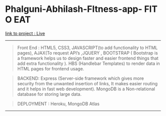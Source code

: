 
# Phalguni-Abhilash-FItness-app- FIT O EAT

[link to  project : Live ](https://fitnessplanner-tracker-app.herokuapp.com/)


---
> Front End :
 HTML5, CSS3, JAVASCRIPT(to add functionality to HTML pages), AJAX(To request API’s ,JQUERY , BOOTSTRAP ( Bootstrap is a framework helps us to design faster and easier frontend things that add extra functionality ).
 HBS (Handlebar Templates) to render data in HTML pages for frontend usage.

> BACKEND: 
Express (Server-side framework which gives more security from the unwanted insertion of links, It makes easier routing and it helps in fast web development).
MongoDB is a Non-relational database for storing large data.


> DEPLOYMENT : Heroku, MongoDB Atlas

---